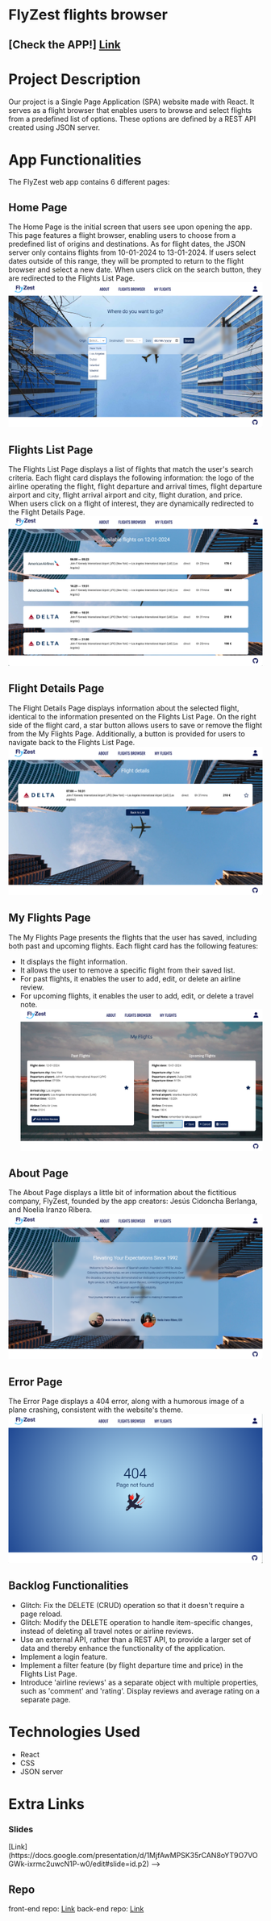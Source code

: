 #  FlyZest flights browser

## [Check the APP!]  [Link](https://flyzestfrontend.netlify.app/)

# Project Description

Our project is a Single Page Application (SPA) website made with React. It serves as a flight browser that enables users to browse and select flights from a predefined list of options. These options are defined by a REST API created using JSON server. 

# App Functionalities 

The FlyZest web app contains 6 different pages:

## Home Page 

The Home Page is the initial screen that users see upon opening the app. This page features a flight browser, enabling users to choose from a predefined list of origins and destinations. As for flight dates, the JSON server only contains flights from 10-01-2024 to 13-01-2024. If users select dates outside of this range, they will be prompted to return to the flight browser and select a new date. 
When users click on the search button, they are redirected to the Flights List Page. 
![HomePage](./src/images/homePage.png)

## Flights List Page

The Flights List Page displays a list of flights that match the user's search criteria. 
Each flight card displays the following information: the logo of the airline operating the flight, flight departure and arrival times, flight departure airport and city, flight arrival airport and city, flight duration, and price. When users click on a flight of interest, they are dynamically redirected to the Flight Details Page. 
![FlightsListPage](./src/images/flightsListPage.png)

## Flight Details Page

The Flight Details Page displays information about the selected flight, identical to the information presented on the Flights List Page. On the right side of the flight card, a star button allows users to save or remove the flight from the My Flights Page. Additionally, a button is provided for users to navigate back to the Flights List Page.
![FlightDetailsPage](./src/images/flightDetailsPage.png)

## My Flights Page

The My Flights Page presents the flights that the user has saved, including both past and upcoming flights. Each flight card has the following features:

- It displays the flight information.
- It allows the user to remove a specific flight from their saved list.
- For past flights, it enables the user to add, edit, or delete an airline review.
- For upcoming flights, it enables the user to add, edit, or delete a travel note.
![MyFlightsPage](./src/images/myFlightsPage.png)

## About Page 

The About Page displays a little bit of information about the fictitious company, FlyZest, founded by the app creators: Jesús Cidoncha Berlanga, and Noelia Iranzo Ribera.
![aboutPage](./src/images/aboutPage.png)

## Error Page

The Error Page displays a 404 error, along with a humorous image of a plane crashing, consistent with the website's theme.  
![errorPage](./src/images/errorPage.png)

## Backlog Functionalities

- Glitch: Fix the DELETE (CRUD) operation so that it doesn't require a page reload.
- Glitch: Modify the DELETE operation to handle item-specific changes, instead of deleting all travel notes or airline reviews.
- Use an external API, rather than a REST API, to provide a larger set of data and thereby enhance the functionality of the application. 
- Implement a login feature.
- Implement a filter feature (by flight departure time and price) in the Flights List Page.
- Introduce 'airline reviews' as a separate object with multiple properties, such as 'comment' and 'rating'. Display reviews and average rating on a separate page.

 
# Technologies Used
- React
- CSS
- JSON server

# Extra Links 

### Slides
<!-->
[Link](https://docs.google.com/presentation/d/1MjfAwMPSK35rCAN8oYT9O7VOGWk-ixrmc2uwcN1P-w0/edit#slide=id.p2) -->

## Repo
front-end repo: [Link](https://github.com/niranzri/m2project-frontend)
back-end repo: [Link](https://github.com/niranzri/m2project-backend)